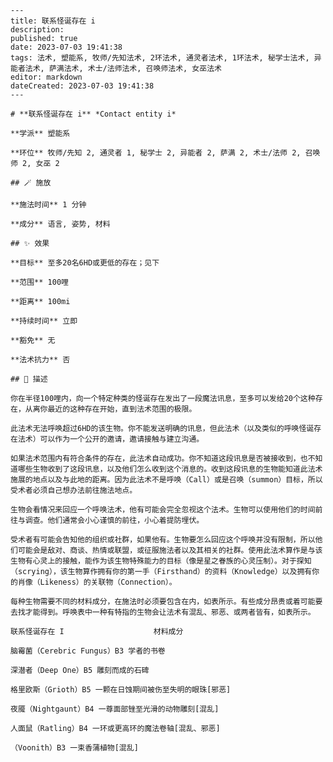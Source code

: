 
    ---
    title: 联系怪诞存在 i
    description: 
    published: true
    date: 2023-07-03 19:41:38
    tags: 法术, 塑能系, 牧师/先知法术, 2环法术, 通灵者法术, 1环法术, 秘学士法术, 异能者法术, 萨满法术, 术士/法师法术, 召唤师法术, 女巫法术
    editor: markdown
    dateCreated: 2023-07-03 19:41:38
    ---

    # **联系怪诞存在 i** *Contact entity i*

    **学派** 塑能系 

    **环位** 牧师/先知 2, 通灵者 1, 秘学士 2, 异能者 2, 萨满 2, 术士/法师 2, 召唤师 2, 女巫 2

    ## 🪄 施放

    **施法时间** 1 分钟

    **成分** 语言, 姿势, 材料

    ## ✨ 效果 

    **目标** 至多20名6HD或更低的存在；见下 

    **范围** 100哩

    **距离** 100mi  

    **持续时间** 立即 

    **豁免** 无

    **法术抗力** 否

    ## 📖 描述

    你在半径100哩内，向一个特定种类的怪诞存在发出了一段魔法讯息，至多可以发给20个这种存在，从离你最近的这种存在开始，直到法术范围的极限。

    此法术无法呼唤超过6HD的该生物。你不能发送明确的讯息，但此法术（以及类似的呼唤怪诞存在法术）可以作为一个公开的邀请，邀请接触与建立沟通。

    如果法术范围内有符合条件的存在，此法术自动成功。你不知道这段讯息是否被接收到，也不知道哪些生物收到了这段讯息，以及他们怎么收到这个消息的。收到这段讯息的生物能知道此法术施展的地点以及与此地的距离。因为此法术不是呼唤（Call）或是召唤（summon）目标，所以受术者必须自己想办法前往施法地点。

    生物会看情况来回应一个呼唤法术，他有可能会完全忽视这个法术。生物可以使用他们的时间前往与调查。他们通常会小心谨慎的前往，小心着提防埋伏。

    受术者有可能会告知他的组织或社群，如果他有。生物要怎么回应这个呼唤并没有限制，所以他们可能会是敌对、商谈、热情或联盟，或征服施法者以及其相关的社群。使用此法术算作是与该生物有心灵上的接触，能作为该生物特殊能力的目标（像是星之眷族的心灵压制）。对于探知（scrying），该生物算作拥有你的第一手（Firsthand）的资料（Knowledge）以及拥有你的肖像（Likeness）的关联物（Connection）。

    每种生物需要不同的材料成分，在施法时必须要包含在内，如表所示。有些成分昂贵或着可能要去找才能得到。呼唤表中一种有特指的生物会让法术有混乱、邪恶、或两者皆有，如表所示。

    联系怪诞存在 I                    材料成分

    脑霉菌（Cerebric Fungus）B3 学者的书卷

    深潜者（Deep One）B5 雕刻而成的石碑

    格里欧斯（Grioth）B5 一颗在日蚀期间被伤至失明的眼珠[邪恶]

    夜魇（Nightgaunt）B4 一尊面部锉至光滑的动物雕刻[混乱]

    人面鼠（Ratling）B4 一环或更高环的魔法卷轴[混乱、邪恶]

    （Voonith）B3 一束香蒲植物[混乱]
    